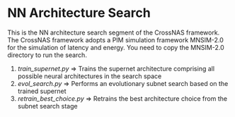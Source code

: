 # NN Architecture Search

This is the NN architecture search segment of the CrossNAS framework. The CrossNAS framework adopts a PIM simulation framework MNSIM-2.0 for the simulation of latency and energy. You need to copy the MNSIM-2.0 directory to run the search.

1. _train_supernet.py_ => Trains the supernet architecture comprising all possible neural architectures in the search space
2. _evol_search.py_ => Performs an evolutionary subnet search based on the trained supernet
3. _retrain_best_choice.py_ => Retrains the best architecture choice from the subnet search stage
